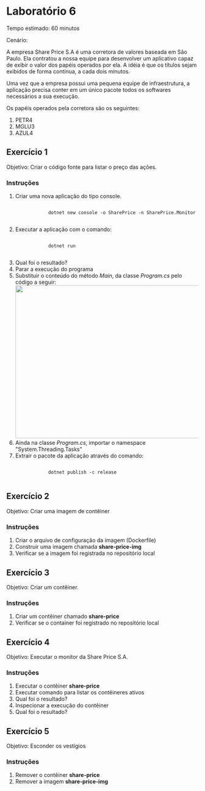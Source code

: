 # Laboratório 6

Tempo estimado: 60 minutos

Cenário: 

<p>A empresa Share Price S.A é uma corretora de valores baseada em São Paulo. Ela contratou a nossa equipe para desenvolver um aplicativo capaz de exibir o valor dos papéis operados por ela. A idéia é que os títulos sejam exibidos de forma contínua, a cada dois minutos.</p>

<p>Uma vez que a empresa possui uma pequena equipe de infraestrutura, a aplicação precisa conter em um único pacote todos os softwares necessários a sua execução.</p>

<p>
	Os papéis operados pela corretora são os seguintes:
	<ol>
	  <li>PETR4
	  <li>MGLU3
	  <li>AZUL4
	</ol>
</p>


## Exercício 1
 
Objetivo: Criar o código fonte para listar o preço das ações.

### Instruções

<ol>
    <li> Criar uma nova aplicação do tipo console.
    	 <pre><code class='language-cs'>
            dotnet new console -o SharePrice -n SharePrice.Monitor
         </code></pre>
    <li> Executar a aplicação com o comando:
    	 <pre><code class='language-cs'>
            dotnet run
         </code></pre>
    <li> Qual foi o resultado?
    <li> Parar a execução do programa
    <li> Substituir o conteúdo do método <i>Main</i>, da classe <i>Program.cs</i> pelo código a seguir:
    	  <img src="https://raw.githubusercontent.com/augustocbn/treinamentodevops/master/Dia%206/Laborat%C3%B3rio%206/img1.PNG" width="700px" height="400px">

<li> Ainda na classe <i>Program.cs</i>, importar o namespace "System.Threading.Tasks"
    <li> Extrair o pacote da aplicação através do comando:
       	 <pre><code class='language-cs'>
            dotnet publish -c release
         </code></pre>

</ol>

## Exercício 2

Objetivo: Criar uma imagem de contêiner

### Instruções

<ol>
    <li> Criar o arquivo de configuração da imagem (Dockerfile)
    <li> Construir uma imagem chamada <b>share-price-img</b>
    <li> Verificar se a imagem foi registrada no repositório local
</ol>

## Exercício 3

Objetivo: Criar um contêiner.

### Instruções

<ol>
    <li> Criar um contêiner chamado <b>share-price</b>
    <li> Verificar se o container foi registrado no repositório local
</ol>

## Exercício 4

Objetivo: Executar o monitor da Share Price S.A.

### Instruções

<ol>
    <li> Executar o contêiner <b>share-price</b>
    <li> Executar comando para listar os contêineres ativos
    <li> Qual foi o resultado?
    <li> Inspecionar a execução do contêiner
    <li> Qual foi o resultado?
</ol>

## Exercício 5

Objetivo: Esconder os vestígios

### Instruções

<ol>
    <li> Remover o contêiner <b>share-price</b>
    <li> Remover a imagem <b>share-price-img</b>
</ol>
